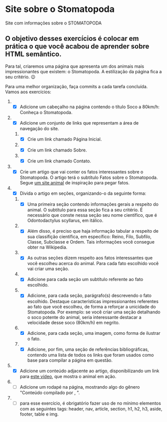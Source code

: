 # Site sobre o Stomatopoda
Site com informações sobre o STOMATOPODA

## O objetivo desses exercícios é colocar em prática o que você acabou de aprender sobre HTML semântico.

Para tal, criaremos uma página que apresenta um dos animais mais impressionantes que existem: o Stomatopoda. A estilização da página fica a seu critério. 😉

Para uma melhor organização, faça commits a cada tarefa concluída. Vamos aos exercícios:

1. - [x] Adicione um cabeçalho na página contendo o título Soco a 80km/h: Conheça o Stomatopoda.

2. - [x] Adicione um conjunto de links que representam a área de navegação do site.

    1. - [x] Crie um link chamado Página Inicial.

    2. - [x] Crie um link chamado Sobre.

    3. - [x] Crie um link chamado Contato.

3. - [x] Crie um artigo que vai conter os fatos interessantes sobre o Stomatopoda. O artigo terá o subtítulo Fatos sobre o Stomatopoda. Segue [um site animal](https://theoatmeal.com/comics/mantis_shrimp) de inspiração para pegar fatos.

4. - [x] Divida o artigo em seções, organizando-o da seguinte forma:

    1. - [x] Uma primeira seção contendo informações gerais a respeito do animal. O subtítulo para essa seção fica a seu critério. É necessário que conste nessa seção seu nome científico, que é Odontodactylus scyllarus, em itálico.

    2. - [x] Além disso, é preciso que haja informação tabular a respeito de sua classifição científica, em específico: Reino, Filo, Subfilo, Classe, Subclasse e Ordem. Tais informações você consegue obter na Wikipedia.

    3. - [x] As outras seções dizem respeito aos fatos interessantes que você escolheu acerca do animal. Para cada fato escolhido você vai criar uma seção.

    4. - [x] Adicione para cada seção um subtítulo referente ao fato escolhido.

    5. - [x] Adicione, para cada seção, parágrafo(s) descrevendo o fato escolhido. Destaque características impressionantes referentes ao fato que você escolheu, de forma a reforçar a unicidade do Stomatopoda. Por exemplo: se você criar uma seção detalhando o soco potente do animal, seria interessante destacar a velocidade desse soco (80km/h) em negrito.

    6. - [x] Adicione, para cada seção, uma imagem, como forma de ilustrar o fato.

    7. - [x] Adicione, por fim, uma seção de referências bibliográficas, contendo uma lista de todos os links que foram usados como base para compilar a página em questão.

5. - [x] Adicione um conteúdo adjacente ao artigo, disponibilizando um link para [este vídeo](https://www.youtube.com/watch?v=E0Li1k5hGBE), que mostra o animal em ação.

6. - [ ] Adicione um rodapé na página, mostrando algo do gênero "Conteúdo compilado por , ".

7. - [ ] para esse exercício, é obrigatório fazer uso de no mínimo elementos com as seguintes tags: header, nav, article, section, h1, h2, h3, aside, footer, table e img.